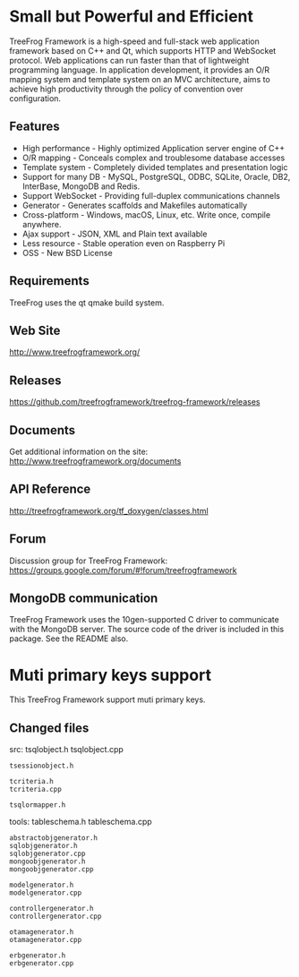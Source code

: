 Small but Powerful and Efficient
================================

TreeFrog Framework is a high-speed and full-stack web application framework
based on C++ and Qt, which supports HTTP and WebSocket protocol. Web
applications can run faster than that of lightweight programming language.
In application development, it provides an O/R mapping system and template
system on an MVC architecture, aims to achieve high productivity through the
policy of convention over configuration.

Features
--------
 * High performance  - Highly optimized Application server engine of C++
 * O/R mapping  - Conceals complex and troublesome database accesses
 * Template system  - Completely divided templates and presentation logic
 * Support for many DB  - MySQL, PostgreSQL, ODBC, SQLite, Oracle, DB2,
                          InterBase, MongoDB and Redis.
 * Support WebSocket  - Providing full-duplex communications channels
 * Generator  - Generates scaffolds and Makefiles automatically
 * Cross-platform  - Windows, macOS, Linux, etc. Write once, compile
                     anywhere.
 * Ajax support  - JSON, XML and Plain text available
 * Less resource  -  Stable operation even on Raspberry Pi
 * OSS  - New BSD License

Requirements
------------
TreeFrog uses the qt qmake build system.

Web Site
--------
 http://www.treefrogframework.org/

Releases
--------
 https://github.com/treefrogframework/treefrog-framework/releases

Documents
---------
 Get additional information on the site:
 http://www.treefrogframework.org/documents

API Reference
-------------
 http://treefrogframework.org/tf_doxygen/classes.html

Forum
-----
 Discussion group for TreeFrog Framework:
 https://groups.google.com/forum/#!forum/treefrogframework

MongoDB communication
---------------------
TreeFrog Framework uses the 10gen-supported C driver to communicate with the
MongoDB server. The source code of the driver is included in this package.
See the README also.



Muti primary keys support
================================
This TreeFrog Framework support muti primary keys.

Changed files
-----------------
src:
	tsqlobject.h
	tsqlobject.cpp

	tsessionobject.h

	tcriteria.h
	tcriteria.cpp
	
	tsqlormapper.h

tools:
	tableschema.h
	tableschema.cpp
	
	abstractobjgenerator.h
	sqlobjgenerator.h
	sqlobjgenerator.cpp
	mongoobjgenerator.h
	mongoobjgenerator.cpp
	
	modelgenerator.h
	modelgenerator.cpp
	
	controllergenerator.h
	controllergenerator.cpp
	
	otamagenerator.h
	otamagenerator.cpp
	
	erbgenerator.h
	erbgenerator.cpp